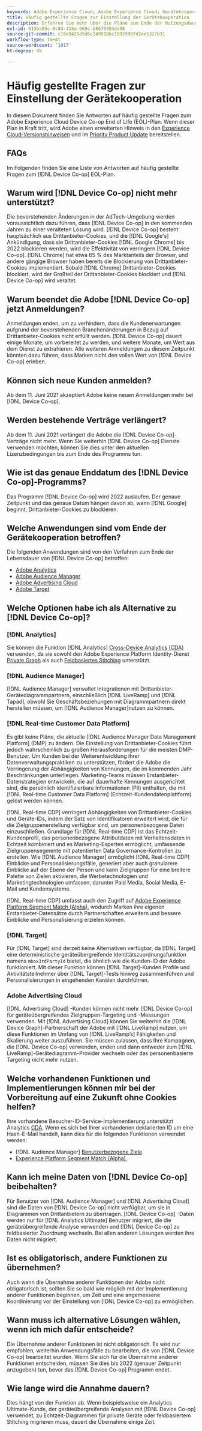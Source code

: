 ```yaml
---
keywords: Adobe Experience Cloud; Adobe Experience Cloud; Gerätekooperation; Device Co-op; Ende der Lebensdauer
title: Häufig gestellte Fragen zur Einstellung der Gerätekooperation
description: Erfahren Sie mehr über die Pläne zum Ende der Nutzungsdauer für die Gerätekooperation.
exl-id: 015ba95c-0c8d-415e-969c-b8670494de98
source-git-commit: c19e8425d5d6c2498186c19929907d2ee5327b31
workflow-type: tm+mt
source-wordcount: '1017'
ht-degree: 4%

---
```


# Häufig gestellte Fragen zur Einstellung der Gerätekooperation

In diesem Dokument finden Sie Antworten auf häufig gestellte Fragen zum Adobe Experience Cloud Device Co-op End of Life (EOL)-Plan. Wenn dieser Plan in Kraft tritt, wird Adobe einen erweiterten Hinweis in den [Experience Cloud-Versionshinweisen](https://experienceleague.adobe.com/docs/release-notes/experience-cloud/current.html?lang=de) und im [Priority Product Update](https://www.adobe.com/subscription/priority-product-update.html) bereitstellen.

## FAQs

Im Folgenden finden Sie eine Liste von Antworten auf häufig gestellte Fragen zum [!DNL Device Co-op] EOL-Plan.

## Warum wird [!DNL Device Co-op] nicht mehr unterstützt?

Die bevorstehenden Änderungen in der AdTech-Umgebung werden voraussichtlich dazu führen, dass [!DNL Device Co-op] in den kommenden Jahren zu einer veralteten Lösung wird. [!DNL Device Co-op] besteht hauptsächlich aus Drittanbieter-Cookies, und die  [!DNL Google's] Ankündigung, dass sie Drittanbieter-Cookies  [!DNL Google Chrome] bis 2022 blockieren werden, wird die Effektivität von verringern  [!DNL Device Co-op]. [!DNL Chrome] hat etwa 65 % des Marktanteils der Browser, und andere gängige Browser haben bereits die Blockierung von Drittanbieter-Cookies implementiert. Sobald [!DNL Chrome] Drittanbieter-Cookies blockiert, wird der Großteil der Drittanbieter-Cookies blockiert und [!DNL Device Co-op] wird veraltet.

## Warum beendet die Adobe [!DNL Device Co-op] jetzt Anmeldungen?

Anmeldungen enden, um zu verhindern, dass die Kundenerwartungen aufgrund der bevorstehenden Branchenänderungen in Bezug auf Drittanbieter-Cookies nicht erfüllt werden. [!DNL Device Co-op] dauert einige Monate, um vorbereitet zu werden, und weitere Monate, um Wert aus dem Dienst zu extrahieren. Alle weiteren Anmeldungen zu diesem Zeitpunkt könnten dazu führen, dass Marken nicht den vollen Wert von [!DNL Device Co-op] erleben.

## Können sich neue Kunden anmelden?

Ab dem 11. Juni 2021 akzeptiert Adobe keine neuen Anmeldungen mehr bei [!DNL Device Co-op].

## Werden bestehende Verträge verlängert?

Ab dem 11. Juni 2021 verlängert die Adobe die [!DNL Device Co-op]-Verträge nicht mehr. Wenn Sie weiterhin [!DNL Device Co-op] Dienste verwenden möchten, können Sie dies unter den aktuellen Lizenzbedingungen bis zum Ende des Programms tun.

## Wie ist das genaue Enddatum des [!DNL Device Co-op]-Programms?

Das Programm [!DNL Device Co-op] wird 2022 auslaufen. Der genaue Zeitpunkt und das genaue Datum hängen davon ab, wann [!DNL Google] beginnt, Drittanbieter-Cookies zu blockieren.

## Welche Anwendungen sind vom Ende der Gerätekooperation betroffen?

Die folgenden Anwendungen sind von den Verfahren zum Ende der Lebensdauer von [!DNL Device Co-op] betroffen:

- [Adobe Analytics](https://experienceleague.adobe.com/docs/analytics.html?lang=en)
- [Adobe Audience Manager](https://experienceleague.adobe.com/docs/audience-manager/user-guide/overview/aam-overview.html?lang=en)
- [Adobe Advertising Cloud](https://experienceleague.adobe.com/docs/advertising-cloud.html?lang=en)
- [Adobe Target](https://experienceleague.adobe.com/docs/target/using/introduction/intro.html?lang=en)

## Welche Optionen habe ich als Alternative zu [!DNL Device Co-op]?

### [!DNL Analytics]

Sie können die Funktion [!DNL Analytics] [Cross-Device Analytics (CDA)](https://experienceleague.adobe.com/docs/analytics/components/cda/overview.html?lang=de) verwenden, da sie sowohl den Adobe Experience Platform Identity-Dienst [Private Graph](https://experienceleague.adobe.com/docs/analytics/components/cda/device-graph.html?lang=en) als auch [Feldbasiertes Stitching](https://experienceleague.adobe.com/docs/analytics/components/cda/field-based-stitching.html?lang=en) unterstützt.

### [!DNL Audience Manager]

[!DNL Audience Manager] verwaltet Integrationen mit Drittanbieter-Gerätediagrammpartnern, einschließlich  [!DNL LiveRamp] und  [!DNL Tapad], obwohl Sie Geschäftsbeziehungen mit Diagrammpartnern direkt herstellen müssen, um  [!DNL Audience Manager]nutzen zu können.

### [!DNL Real-time Customer Data Platform]

Es gibt keine Pläne, die aktuelle [!DNL Audience Manager Data Management Platform] (DMP) zu ändern. Die Einstellung von Drittanbieter-Cookies führt jedoch wahrscheinlich zu großen Herausforderungen für die meisten DMP-Benutzer. Um Kunden bei der Weiterentwicklung ihrer Datenverwaltungspraktiken zu unterstützen, fördert die Adobe die Verringerung der Abhängigkeiten von Kennungen, die im kommenden Jahr Beschränkungen unterliegen. Marketing-Teams müssen Erstanbieter-Datenstrategien entwickeln, die auf dauerhafte Kennungen ausgerichtet sind, die persönlich identifizierbare Informationen (PII) enthalten, die mit [!DNL Real-time Customer Data Platform] (Echtzeit-Kundendatenplattform) gelöst werden können.

[!DNL Real-time CDP] verringert Abhängigkeiten von Drittanbieter-Cookies und Geräte-IDs, indem der Satz von Identifikatoren erweitert wird, die für die Zielgruppenerstellung verfügbar sind, um personenbezogene Daten einzuschließen. Grundlage für [!DNL Real-time CDP] ist das Echtzeit-Kundenprofil, das personenbezogene Attributdaten mit Verhaltensdaten in Echtzeit kombiniert und es Marketing-Experten ermöglicht, umfassende Zielgruppensegmente mit patentierten Data Governance-Kontrollen zu erstellen. Wie [!DNL Audience Manager] ermöglicht [!DNL Real-time CDP] Einblicke und Personalisierungsfälle, generiert aber auch granularere Einblicke auf der Ebene der Person und kann Zielgruppen für eine breitere Palette von Zielen aktivieren, die Werbetechnologien und Marketingtechnologien umfassen, darunter Paid Media, Social Media, E-Mail und Kundensysteme.

[!DNL Real-time CDP] umfasst auch den Zugriff auf  [Adobe Experience Platform Segment Match (Alpha)](https://experienceleague.adobe.com/docs/experience-platform/segmentation/ui/segment-match.html?lang=en), wodurch Marken ihre eigenen Erstanbieter-Datensätze durch Partnerschaften erweitern und bessere Einblicke und Personalisierung erzielen können.

### [!DNL Target]

Für [!DNL Target] sind derzeit keine Alternativen verfügbar, da [!DNL Target] eine deterministische geräteübergreifende Identitätszuordnungsfunktion namens `mbox3rdPartyId` bietet, die ähnlich wie die Kunden-ID der Adobe funktioniert. Mit dieser Funktion können [!DNL Target]-Kunden Profile und Aktivitätsteilnehmer über [!DNL Target]-Tests hinweg zusammenführen und Personalisierungen in eingehenden Kanälen durchführen.

### Adobe Advertising Cloud

[!DNL Advertising Cloud] -Kunden können nicht mehr  [!DNL Device Co-op] für geräteübergreifendes Zielgruppen-Targeting und -Messungen verwenden. Mit [!DNL Advertising Cloud] können Sie weiterhin die [!DNL Device Graph]-Partnerschaft der Adobe mit [!DNL LiveRamp] nutzen, um diese Funktionen im Umfang von [!DNL LiveRamp’s] Fähigkeiten und Skalierung weiter auszuführen. Sie müssen zulassen, dass Ihre Kampagnen, die [!DNL Device Co-op] verwenden, enden und dann entweder zum [!DNL LiveRamp]-Gerätediagramm-Provider wechseln oder das personenbasierte Targeting nicht mehr nutzen.

## Welche vorhandenen Funktionen und Implementierungen können mir bei der Vorbereitung auf eine Zukunft ohne Cookies helfen?

Ihre vorhandene Besucher-ID-Service-Implementierung unterstützt Analytics [CDA](https://experienceleague.adobe.com/docs/analytics/components/cda/overview.html). Wenn es sich bei Ihrer vorhandenen deklarierten ID um eine Hash-E-Mail handelt, kann dies für die folgenden Funktionen verwendet werden:

- [!DNL Audience Manager] [Benutzerbezogene Ziele](https://experienceleague.adobe.com/docs/audience-manager/user-guide/features/destinations/people-based/people-based-destinations-overview.html?lang=de).
- [Experience Platform Segment Match (Alpha) ](https://experienceleague.adobe.com/docs/experience-platform/segmentation/ui/segment-match.html?lang=en).

## Kann ich meine Daten von [!DNL Device Co-op] beibehalten?

Für Benutzer von [!DNL Audience Manager] und [!DNL Advertising Cloud] sind die Daten von [!DNL Device Co-op] nicht verfügbar, um sie in Diagrammen von Drittanbietern zu übertragen. [!DNL Device Co-op] -Daten werden nur für  [!DNL Analytics Ultimate] Benutzer migriert, die die geräteübergreifende Analyse verwenden und  [!DNL Device Co-op] zu feldbasierter Zuordnung wechseln. Bei allen anderen Lösungen werden ihre Daten nicht migriert.

## Ist es obligatorisch, andere Funktionen zu übernehmen?

Auch wenn die Übernahme anderer Funktionen der Adobe nicht obligatorisch ist, sollten Sie so bald wie möglich mit der Implementierung anderer Funktionen beginnen, um Zeit und eine angemessene Koordinierung vor der Einstellung von [!DNL Device Co-op] zu ermöglichen.

## Wann muss ich alternative Lösungen wählen, wenn ich mich dafür entscheide?

Die Übernahme anderer Funktionen ist nicht obligatorisch. Es wird nur empfohlen, weiterhin Anwendungsfälle zu bearbeiten, die von [!DNL Device Co-op] bearbeitet wurden. Wenn Sie sich für die Übernahme anderer Funktionen entscheiden, müssen Sie dies bis 2022 (genauer Zeitpunkt anzugeben) tun, bevor das [!DNL Device Co-op] Programm endet.

## Wie lange wird die Annahme dauern?

Dies hängt von der Funktion ab. Wenn beispielsweise ein Analytics Ultimate-Kunde, der geräteübergreifende Analysen mit [!DNL Device Co-op] verwendet, zu Echtzeit-Diagrammen für private Geräte oder feldbasiertem Stitching migrieren muss, dauert die Übernahme einige Zeit.
